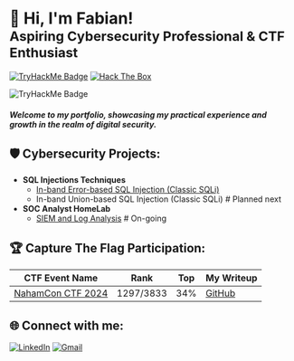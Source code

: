 # 👋 Hi, I'm Fabian! <br> <sub> Aspiring Cybersecurity Professional & CTF Enthusiast </sub>

[![TryHackMe Badge](https://tryhackme-badges.s3.amazonaws.com/cruzcs.png)](https://tryhackme.com/p/cruzcs)
[![Hack The Box](https://www.hackthebox.com/badge/image/1957659)](https://app.hackthebox.com/profile/1957659) 

![TryHackMe Badge](https://raw.githubusercontent.com/<fabiancruzcs>/<fabiancruzcs>/master/assets/thm_propic.png)


#### _Welcome to my portfolio, showcasing my practical experience and growth in the realm of digital security._ </br>

## 🛡️ Cybersecurity Projects:

- **SQL Injections Techniques**
  - [In-band Error-based SQL Injection (Classic SQLi)](https://github.com/fabiancruzcs/Classic-error-based-SQLi-Lab/blob/main/README.md)
  - In-band Union-based SQL Injection (Classic SQLi) # Planned next
- **SOC Analyst HomeLab**
  - [SIEM and Log Analysis](https://github.com/fabiancruzcs/SIEM-and-Log-Analysis-Lab) # On-going

## 🏆 Capture The Flag Participation:

| CTF Event Name     | Rank     | Top  | My Writeup      | 
|--------------------------------------|----------------------|-------------------|---------------------------------------|
| [NahamCon CTF 2024](https://ctftime.org/event/2364)  | 1297/3833     | 34% | [GitHub](https://github.com/fabiancruzcs/NahamCon-CTF-2024) | 

## 🌐 Connect with me:
[![LinkedIn](https://img.shields.io/badge/LinkedIn-%230077B5.svg?logo=linkedin&logoColor=white)](https://linkedin.com/in/fabiancruzcs) 
[![Gmail](https://img.shields.io/badge/Gmail-%23D14836.svg?logo=gmail&logoColor=white)](mailto:fabiancruzcs@gmail.com)
